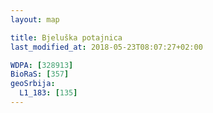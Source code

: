 ```yaml
---
layout: map

title: Bjeluška potajnica
last_modified_at: 2018-05-23T08:07:27+02:00

WDPA: [328913]
BioRaS: [357]
geoSrbija:
  L1_183: [135]
---
```

